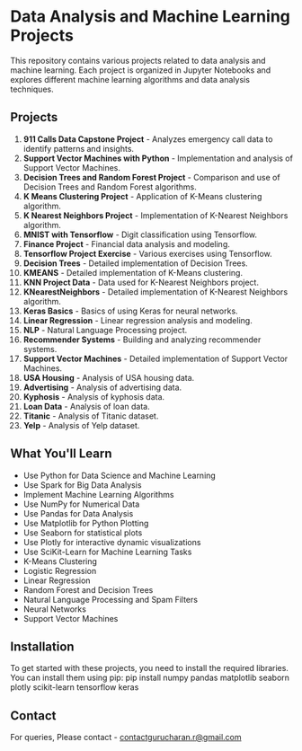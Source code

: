 # Data Analysis and Machine Learning Projects

This repository contains various projects related to data analysis and machine learning. Each project is organized in Jupyter Notebooks and explores different machine learning algorithms and data analysis techniques.

## Projects

1. **911 Calls Data Capstone Project** - Analyzes emergency call data to identify patterns and insights.
2. **Support Vector Machines with Python** - Implementation and analysis of Support Vector Machines.
3. **Decision Trees and Random Forest Project** - Comparison and use of Decision Trees and Random Forest algorithms.
4. **K Means Clustering Project** - Application of K-Means clustering algorithm.
5. **K Nearest Neighbors Project** - Implementation of K-Nearest Neighbors algorithm.
6. **MNIST with Tensorflow** - Digit classification using Tensorflow.
7. **Finance Project** - Financial data analysis and modeling.
8. **Tensorflow Project Exercise** - Various exercises using Tensorflow.
9. **Decision Trees** - Detailed implementation of Decision Trees.
10. **KMEANS** - Detailed implementation of K-Means clustering.
11. **KNN Project Data** - Data used for K-Nearest Neighbors project.
12. **KNearestNeighbors** - Detailed implementation of K-Nearest Neighbors algorithm.
13. **Keras Basics** - Basics of using Keras for neural networks.
14. **Linear Regression** - Linear regression analysis and modeling.
15. **NLP** - Natural Language Processing project.
16. **Recommender Systems** - Building and analyzing recommender systems.
17. **Support Vector Machines** - Detailed implementation of Support Vector Machines.
18. **USA Housing** - Analysis of USA housing data.
19. **Advertising** - Analysis of advertising data.
20. **Kyphosis** - Analysis of kyphosis data.
21. **Loan Data** - Analysis of loan data.
22. **Titanic** - Analysis of Titanic dataset.
23. **Yelp** - Analysis of Yelp dataset.

## What You'll Learn

- Use Python for Data Science and Machine Learning
- Use Spark for Big Data Analysis
- Implement Machine Learning Algorithms
- Use NumPy for Numerical Data
- Use Pandas for Data Analysis
- Use Matplotlib for Python Plotting
- Use Seaborn for statistical plots
- Use Plotly for interactive dynamic visualizations
- Use SciKit-Learn for Machine Learning Tasks
- K-Means Clustering
- Logistic Regression
- Linear Regression
- Random Forest and Decision Trees
- Natural Language Processing and Spam Filters
- Neural Networks
- Support Vector Machines

## Installation

To get started with these projects, you need to install the required libraries. You can install them using pip:
pip install numpy pandas matplotlib seaborn plotly scikit-learn tensorflow keras

## Contact

For queries, Please contact - contactgurucharan.r@gmail.com
